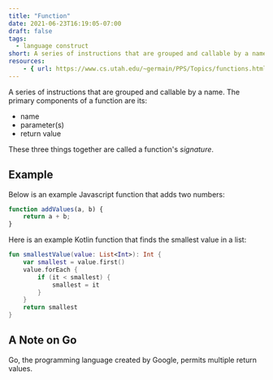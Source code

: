 ```yaml
---
title: "Function"
date: 2021-06-23T16:19:05-07:00
draft: false
tags:
  - language construct
short: A series of instructions that are grouped and callable by a name.
resources:
    - { url: https://www.cs.utah.edu/~germain/PPS/Topics/functions.html, name: "Jim's computer science topics: functions" }
---
```


A series of instructions that are grouped and callable by a name. The primary components of a function are its:

* name
* parameter(s)
* return value

These three things together are called a function's _signature_.

## Example

Below is an example Javascript function that adds two numbers:

```javascript
function addValues(a, b) {
    return a + b;
}
```

Here is an example Kotlin function that finds the smallest value in a list:

```kotlin
fun smallestValue(value: List<Int>): Int {
    var smallest = value.first()
    value.forEach {
        if (it < smallest) {
            smallest = it
        }
    }
    return smallest
}
```

## A Note on Go

Go, the programming language created by Google, permits multiple return values.
